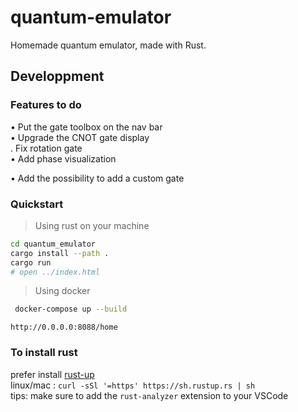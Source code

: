 # quantum-emulator

Homemade quantum emulator, made with Rust.

## Developpment

### Features to do

• Put the gate toolbox on the nav bar  
• Upgrade the CNOT gate display  
. Fix rotation gate  
• Add phase visualization

• Add the possibility to add a custom gate

### Quickstart

> Using rust on your machine

```bash
cd quantum_emulator
cargo install --path .
cargo run
# open ../index.html
```

> Using docker

```bash
 docker-compose up --build
```

`http://0.0.0.0:8088/home`

### To install rust

prefer install [rust-up](https://rust-lang.github.io/rustup/index.html)  
linux/mac : `curl -sSl '=https' https://sh.rustup.rs | sh`  
tips: make sure to add the `rust-analyzer` extension to your VSCode
